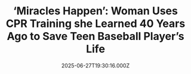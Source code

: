 ---
title: "‘Miracles Happen’: Woman Uses CPR Training she Learned 40 Years Ago to Save Teen Baseball Player’s Life"
date: 2025-06-27T19:30:16.000Z
category: Human Kindness
externalLink: "https://www.goodnewsnetwork.org/miracles-happen-woman-uses-cpr-training-learned-40-years-ago-to-save-teen-baseball-players-life/"
image: ""
excerpt: "Johnette Wilmot learned CPR when she was 17-years-old and never needed it in the 40 years since then. But, recently, when a 15-year-old went into cardiac arrest during a baseball practice, Wilmot remembered everything as if she had been trained yesterday. Evan Tucker had just finished his freshman baseball season at Pinson Valley High School […] The post ‘Miracles Happen’:…"
---
